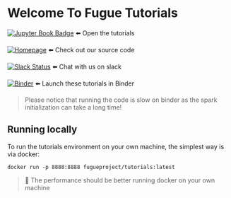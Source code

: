 # Welcome To Fugue Tutorials

[![Jupyter Book Badge](https://jupyterbook.org/badge.svg)](https://fugue-tutorials.readthedocs.io/) ⬅️ Open the tutorials

[![Homepage](https://img.shields.io/badge/fugue-source--code-red?logo=github)](https://github.com/fugue-project/fugue) ⬅️ Check out our source code

[![Slack Status](https://img.shields.io/badge/slack-join_chat-white.svg?logo=slack&style=social)](http://slack.fugue.ai) ⬅️ Chat with us on slack

[![Binder](https://mybinder.org/badge_logo.svg)](https://mybinder.org/v2/gh/fugue-project/tutorials/master) ⬅️  Launch these tutorials in Binder

> Please notice that running the code is slow on binder as the spark initialization can take a long time!

## Running locally

To run the tutorials environment on your own machine, the simplest way is via docker:

```
docker run -p 8888:8888 fugueproject/tutorials:latest
```

> 🚀 The performance should be better running docker on your own machine
